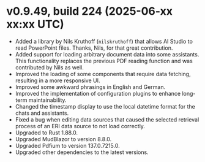 # v0.9.49, build 224 (2025-06-xx xx:xx UTC)
- Added a library by Nils Kruthoff (`nilskruthoff`) that allows AI Studio to read PowerPoint files. Thanks, Nils, for that great contribution.
- Added support for loading arbitrary document data into some assistants. This functionality replaces the previous PDF reading function and was contributed by Nils as well.
- Improved the loading of some components that require data fetching, resulting in a more responsive UI.
- Improved some awkward phrasings in English and German.
- Improved the implementation of configuration plugins to enhance long-term maintainability.
- Changed the timestamp display to use the local datetime format for the chats and assistants.
- Fixed a bug when editing data sources that caused the selected retrieval process of an ERI data source to not load correctly.
- Upgraded to Rust 1.88.0.
- Upgraded MudBlazor to version 8.8.0.
- Upgraded Pdfium to version 137.0.7215.0.
- Upgraded other dependencies to the latest versions.
